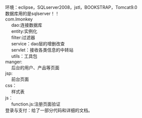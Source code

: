 环境：eclipse，SQLserver2008，jstl，BOOKSTRAP，Tomcat9.0<br>
数据库用的是sqlserver！！<br>
com.lmonkey<br>
&nbsp;&nbsp;&nbsp;&nbsp;      dao:连接数据库<br>
&nbsp;&nbsp;&nbsp;&nbsp;      entity:实例化<br>
&nbsp;&nbsp;&nbsp;&nbsp;      filter:过滤器<br>
&nbsp;&nbsp;&nbsp;&nbsp;      service：dao层的增删改查<br>
&nbsp;&nbsp;&nbsp;&nbsp;      servlet：接收各类信息的中转站<br>
&nbsp;&nbsp;&nbsp;&nbsp;      utils：工具包<br>
 manger:<br>
 &nbsp;&nbsp;&nbsp;&nbsp;     后台的用户、产品等页面<br>
jsp:<br>
 &nbsp;&nbsp;&nbsp;&nbsp;     前台页面<br>
css：<br>
 &nbsp;&nbsp;&nbsp;&nbsp;     样式表<br>
js：<br>
 &nbsp;&nbsp;&nbsp;&nbsp;     function.js:注册页面验证<br>
登录与支付：给了一部分代码和详细的文档。
